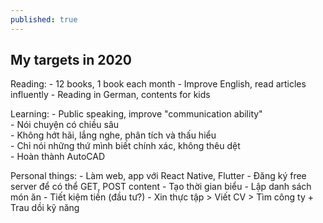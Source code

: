 ```yaml
---
published: true
---
```

## My targets in 2020
Reading:
	- 12 books, 1 book each month
    - Improve English, read articles influently
    - Reading in German, contents for kids
    
Learning:
	- Public speaking, improve "communication ability"   
    - Nói chuyện có chiều sâu  
    - Không hớt hãi, lắng nghe, phân tích và thấu hiểu  
    - Chỉ nói những thứ mình biết chính xác, không thêu dệt  
    - Hoàn thành AutoCAD  

Personal things:
	- Làm web, app với React Native, Flutter
    - Đăng ký free server để có thể GET, POST content
    - Tạo thời gian biểu
    - Lập danh sách món ăn
    - Tiết kiệm tiền (đầu tư?)
    - Xin thực tập > Viết CV > Tìm công ty + Trau dồi kỹ năng

